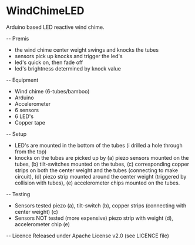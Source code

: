 # WindChimeLED

Arduino based LED reactive wind chime.

-- Premis
- the wind chime center weight swings and knocks the tubes
- sensors pick up knocks and trigger the led's
- led's quick on, then fade off
- led's brightness determined by knock value

-- Equipment
- Wind chime (6-tubes/bamboo)
- Arduino
- Accelerometer
- 6 sensors
- 6 LED's
- Copper tape

-- Setup
- LED's are mounted in the bottom of the tubes (i drilled a hole through from the top)
- knocks on the tubes are picked up by 
    (a) piezo sensors mounted on the tubes, 
    (b) tilt-switches mounted on the tubes, 
    (c) corresponding copper strips on both the center weight and the tubes (connecting to make circuit), 
    (d) piezo strip mounted around the center weight (triggered by collision with tubes), 
    (e) accelerometer chips mounted on the tubes.

-- Testing
- Sensors tested
    piezo (a), tilt-switch (b), copper strips (connecting with center weight) (c)
- Sensors NOT tested (more expensive)
    piezo strip with weight (d), accelerometer chip (e)


-- Licence
Released under Apache License v2.0 (see LICENCE file)

